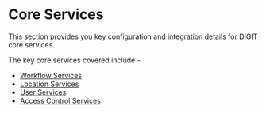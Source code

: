 # Core Services

This section provides you key configuration and integration details for DIGIT core services. 

The key core services covered include -

* [Workflow Services](workflow-service.md)
* [Location Services](location-service.md)
* [User Services](user-service.md)
* [Access Control Services](access-control-service.md)



